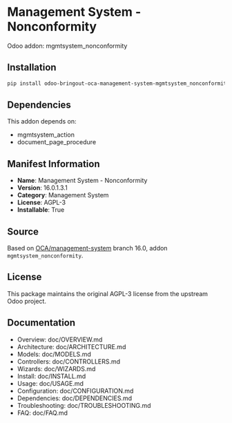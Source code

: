 # Management System - Nonconformity

Odoo addon: mgmtsystem_nonconformity

## Installation

```bash
pip install odoo-bringout-oca-management-system-mgmtsystem_nonconformity
```

## Dependencies

This addon depends on:
- mgmtsystem_action
- document_page_procedure

## Manifest Information

- **Name**: Management System - Nonconformity
- **Version**: 16.0.1.3.1
- **Category**: Management System
- **License**: AGPL-3
- **Installable**: True

## Source

Based on [OCA/management-system](https://github.com/OCA/management-system) branch 16.0, addon `mgmtsystem_nonconformity`.

## License

This package maintains the original AGPL-3 license from the upstream Odoo project.

## Documentation

- Overview: doc/OVERVIEW.md
- Architecture: doc/ARCHITECTURE.md
- Models: doc/MODELS.md
- Controllers: doc/CONTROLLERS.md
- Wizards: doc/WIZARDS.md
- Install: doc/INSTALL.md
- Usage: doc/USAGE.md
- Configuration: doc/CONFIGURATION.md
- Dependencies: doc/DEPENDENCIES.md
- Troubleshooting: doc/TROUBLESHOOTING.md
- FAQ: doc/FAQ.md
